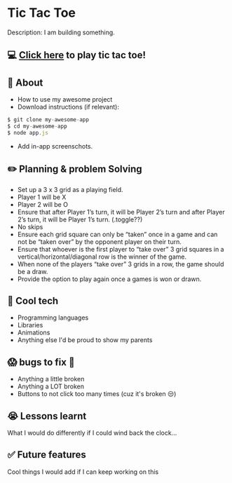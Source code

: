 # Tic Tac Toe

Description: I am building something.

## :computer: [Click here](https://kateyvonnenow.github.io/tic-tac-toe/) to play tic tac toe!

## :page_facing_up: About

- How to use my awesome project
- Download instructions (if relevant):

```js
$ git clone my-awesome-app
$ cd my-awesome-app
$ node app.js
```
- Add in-app screenschots.

## :pencil2: Planning & problem Solving

- Set up a 3 x 3 grid as a playing field.
- Player 1 will be X
- Player 2 will be O
- Ensure that after Player 1’s turn, it will be Player 2’s turn and after Player 2’s turn, it will be Player 1’s turn. (.toggle??)
- No skips
- Ensure each grid square can only be “taken” once in a game and can not be “taken over” by the opponent player on their turn.
- Ensure that whoever is the first player to “take over” 3 grid squares in a vertical/horizontal/diagonal row is the winner of the game.
- When none of the players “take over” 3 grids in a row, the game should be a draw.
- Provide the option to play again once a games is won or drawn.

## :rocket: Cool tech

- Programming languages
- Libraries
- Animations
- Anything else I'd be proud to show my parents

## :scream: bugs to fix :shit:

- Anything a little broken
- Anything a LOT broken
- Buttons to not click too many times (cuz it's broken :unamused:)

## :sob: Lessons learnt

What I would do differently if I could wind back the clock...

## :white_check_mark: Future features

Cool things I would add if I can keep working on this
